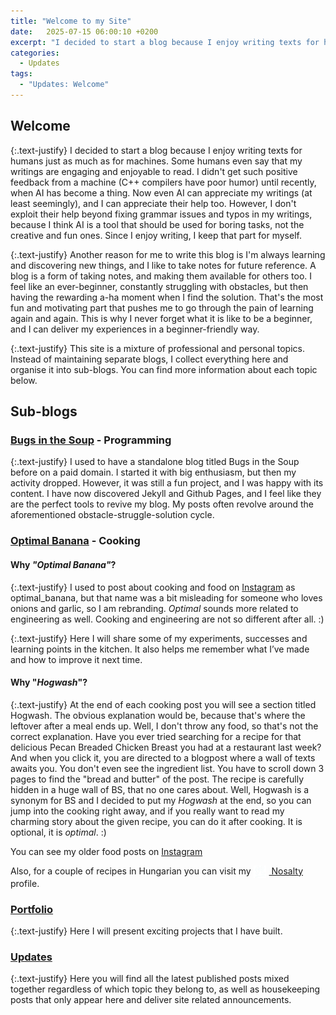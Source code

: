 ```yaml
---
title: "Welcome to my Site"
date:   2025-07-15 06:00:10 +0200
excerpt: "I decided to start a blog because I enjoy writing texts for humans just as much as for machines. Some humans even say that my writings are enganging and enjoyable to read."
categories:
  - Updates
tags: 
  - "Updates: Welcome"
---
```


## Welcome

{:.text-justify}
I decided to start a blog because I enjoy writing texts for humans just as much as for machines. Some humans even say that my writings are engaging and enjoyable to read. I didn't get such positive feedback from a machine (C++ compilers have poor humor) until recently, when AI has become a thing. Now even AI can appreciate my writings (at least seemingly), and I can appreciate their help too. However, I don't exploit their help beyond fixing grammar issues and typos in my writings, because I think AI is a tool that should be used for boring tasks, not the creative and fun ones. Since I enjoy writing, I keep that part for myself.

{:.text-justify}
Another reason for me to write this blog is I'm always learning and discovering new things, and I like to take notes for future reference. A blog is a form of taking notes, and making them available for others too. I feel like an ever-beginner, constantly struggling with obstacles, but then having the rewarding a-ha moment when I find the solution. That's the most fun and motivating part that pushes me to go through the pain of learning again and again. This is why I never forget what it is like to be a beginner, and I can deliver my experiences in a beginner-friendly way.

{:.text-justify}
This site is a mixture of professional and personal topics. Instead of maintaining separate blogs, I collect everything here and organise it into sub-blogs. 
You can find more information about each topic below.

## Sub-blogs

### [Bugs in the Soup](/bugs-in-the-soup/) - Programming

{:.text-justify}
I used to have a standalone blog titled <span class="text-highlight">Bugs in the Soup</span> before on a paid domain. I started it with big enthusiasm, but then my activity dropped. However, it was still a fun project, and I was happy with its content. I have now discovered Jekyll and Github Pages, and I feel like they are the perfect tools to revive my blog. My posts often revolve around the aforementioned obstacle-struggle-solution cycle.

### [Optimal Banana](/optimal-banana/) - Cooking

#### Why *"Optimal Banana"*? 

{:.text-justify}
I used to post about cooking and food on 
<i class="fab fa-instagram"></i>
<a href="https://www.instagram.com/optimal_banana/" target="_blank">Instagram</a> as <span class="text-highlight">optimal_banana</span>, but that name was a bit misleading for someone who loves onions and garlic, so I am rebranding. *Optimal* sounds more related to engineering as well. Cooking and engineering are not so different after all. :)

{:.text-justify}
Here I will share some of my experiments, successes and learning points in the kitchen. It also helps me remember what I’ve made and how to improve it next time.

#### Why "*Hogwash*"?

{:.text-justify}
At the end of each cooking post you will see a section titled <span class="text-highlight">Hogwash</span>. The obvious explanation would be, because that's where the leftover after a meal ends up. Well, I don't throw any food, so that's not the correct explanation. Have you ever tried searching for a recipe for that delicious Pecan Breaded Chicken Breast you had at a restaurant last week? And when you click it, you are directed to a blogpost where a wall of texts awaits you. You don't even see the ingredient list. You have to scroll down 3 pages to find the "bread and butter" of the post. The recipe is carefully hidden in a huge wall of BS, that no one cares about. Well, <span class="text-highlight">Hogwash</span> is a synonym for <span class="text-highlight">BS</span> and I decided to put my *Hogwash* at the end, so you can jump into the cooking right away, and if you really want to read my charming story about the given recipe, you can do it after cooking. It is optional, it is *optimal*. :)

You can see my older food posts on
<i class="fab fa-instagram"></i>
<a href="https://www.instagram.com/optimal_banana/" target="_blank">Instagram</a>

Also, for a couple of recipes in Hungarian you can visit my
<a href="https://www.nosalty.hu/receptkonyv/259694?sajat=1">
  <img src="/assets/images/nosalty-icon.png" alt="Nosalty icon" width="20" height="20" style="vertical-align: middle; margin-right: 5px;">
  Nosalty
</a> profile. 

### [Portfolio](/portfolio/)

{:.text-justify}
Here I will present exciting projects that I have built.

### [Updates](/updates/)

{:.text-justify}
Here you will find all the latest published posts mixed together regardless of which topic they belong to, as well as housekeeping posts that only appear here and deliver site related announcements.